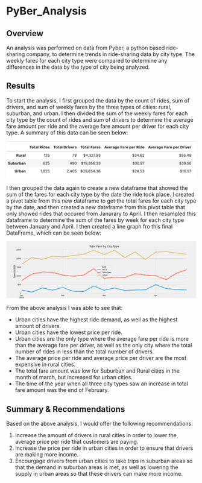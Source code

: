 # PyBer_Analysis
## Overview
  An analysis was performed on data from Pyber, a python based ride-sharing company, to determine trends in ride-sharing data by city type. The weekly fares for each city type were compared to determine any differences in the data by the type of city being analyzed.   
## Results
  To start the analysis, I first grouped the data by the count of rides, sum of drivers, and sum of weekly fares by the three types of cities: rural, suburban, and urban. I then divided the sum of the weekly fares for each city type by the count of rides and sum of drivers to determine the average fare amount per ride and the average fare amount per driver for each city type. A summary of this data can be seen below:
  
![This is an image](https://github.com/dsilvaggio/PyBer_Analysis/blob/main/Resources/Pyber_Summary.png)
  
  I then grouped the data again to create a new dataframe that showed the sum of the fares for each city type by the date the ride took place. I created a pivot table from this new dataframe to get the total fares for each city type by the date, and then created a new dateframe from this pivot table that only showed rides that occured from Janurary to April. I then resampled this dataframe to determine the sum of the fares by week for each city type between January and April. I then created a line graph fro this final DataFrame, which can be seen below:
  
![This is an image](https://github.com/dsilvaggio/PyBer_Analysis/blob/main/analysis/PyBer_fare_summary.png)

From the above analysis I was able to see that:
  - Urban cities have the highest ride demand, as well as the highest amount of drivers.
  - Urban cities have the lowest price per ride.
  - Urban cities are the only type where the average fare per ride is more than the average fare per driver, as well as the only city where the total number of rides in less than the total number of drivers. 
  - The average price per ride and average price per driver are the most expensive in rural cities.
  - The total fare amount was low for Suburban and Rural cities in the month of march, but increased for urban cities.
  - The time of the year when all three city types saw an increase in total fare amount was the end of February. 
## Summary & Recommendations
Based on the above analysis, I would offer the following recommendations:
  1. Increase the amount of drivers in rural cities in order to lower the average price per ride that customers are paying. 
  2. Increase the price per ride in urban cities in order to ensure that drivers are making more income.
  3. Encourgage drivers from urban cities to take trips in suburban areas so that the demand in suburban areas is met, as well as lowering the supply in urban areas so that these drivers can make more income. 
